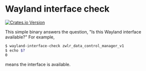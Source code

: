 # Wayland interface check

<a href="https://crates.io/crates/wayland-interface-check">![Crates.io Version](https://img.shields.io/crates/v/wayland-interface-check)</a>

This simple binary answers the question, "Is this Wayland interface available?" For example,

```sh
$ wayland-interface-check zwlr_data_control_manager_v1
$ echo $?
0
```

means the interface is available.
